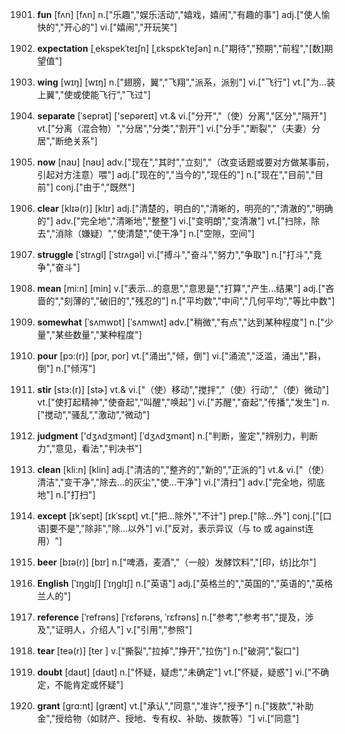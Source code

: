 1901. **fun**
[fʌn]  [fʌn]
n.["乐趣","娱乐活动","嬉戏，嬉闹","有趣的事"]  adj.["使人愉快的","开心的"]  vi.["嬉闹","开玩笑"]  

1902. **expectation**
[ˌekspekˈteɪʃn]  [ˌɛkspɛkˈteʃən]
n.["期待","预期","前程","[数]期望值"]  

1903. **wing**
[wɪŋ]  [wɪŋ]
n.["翅膀，翼","飞翔","派系，派别"]  vi.["飞行"]  vt.["为…装上翼","使或使能飞行","飞过"]  

1904. **separate**
[ˈseprət]  ['sepəreɪt]
vt.& vi.["分开","（使）分离","区分","隔开"]  vt.["分离（混合物）","分居","分类","割开"]  vi.["分手","断裂","（夫妻）分居","断绝关系"]  

1905. **now**
[naʊ]  [naʊ]
adv.["现在","其时","立刻","（改变话题或要对方做某事前，引起对方注意）喂"]  adj.["现在的","当今的","现任的"]  n.["现在","目前","目前"]  conj.["由于","既然"]  

1906. **clear**
[klɪə(r)]  [klɪr]
adj.["清楚的，明白的","清晰的，明亮的","清澈的","明确的"]  adv.["完全地","清晰地","整整"]  vi.["变明朗","变清澈"]  vt.["扫除，除去","消除（嫌疑）","使清楚","使干净"]  n.["空隙，空间"]  

1907. **struggle**
[ˈstrʌgl]  [ˈstrʌɡəl]
vi.["搏斗","奋斗","努力","争取"]  n.["打斗","竞争","奋斗"]  

1908. **mean**
[mi:n]  [min]
v.["表示…的意思","意思是","打算","产生…结果"]  adj.["吝啬的","刻薄的","破旧的","残忍的"]  n.["平均数","中间","几何平均","等比中数"]  

1909. **somewhat**
[ˈsʌmwɒt]  [ˈsʌmwʌt]
adv.["稍微","有点","达到某种程度"]  n.["少量","某些数量","某种程度"]  

1910. **pour**
[pɔ:(r)]  [pɔr, por]
vt.["涌出","倾，倒"]  vi.["涌流","泛滥，涌出","斟，倒"]  n.["倾泻"]  

1911. **stir**
[stɜ:(r)]  [stɚ]
vt.& vi.["（使）移动","搅拌","（使）行动","（使）微动"]  vt.["使打起精神","使奋起","叫醒","唤起"]  vi.["苏醒","奋起","传播","发生"]  n.["搅动","骚乱","激动","微动"]  

1912. **judgment**
['dʒʌdʒmənt]  [ˈdʒʌdʒmənt]
n.["判断，鉴定","辨别力，判断力","意见，看法","判决书"]  

1913. **clean**
[kli:n]  [klin]
adj.["清洁的","整齐的","新的","正派的"]  vt.& vi.["（使）清洁","变干净","除去…的灰尘","使…干净"]  vi.["清扫"]  adv.["完全地，彻底地"]  n.["打扫"]  

1914. **except**
[ɪkˈsept]  [ɪkˈsɛpt]
vt.["把…除外","不计"]  prep.["除…外"]  conj.["[口语]要不是","除非","除…以外"]  vi.["反对，表示异议（与 to 或 against连用）"]  

1915. **beer**
[bɪə(r)]  [bɪr]
n.["啤酒，麦酒","（一般）发酵饮料","[印，纺]比尔"]  

1916. **English**
[ˈɪŋglɪʃ]  [ˈɪŋɡlɪʃ]
n.["英语"]  adj.["英格兰的","英国的","英语的","英格兰人的"]  

1917. **reference**
[ˈrefrəns]  [ˈrɛfərəns, ˈrɛfrəns]
n.["参考","参考书","提及，涉及","证明人，介绍人"]  v.["引用","参照"]  

1918. **tear**
[teə(r)]  [ter ]
v.["撕裂","拉掉","挣开","拉伤"]  n.["破洞","裂口"]  

1919. **doubt**
[daʊt]  [daʊt]
n.["怀疑，疑虑","未确定"]  vt.["怀疑，疑惑"]  vi.["不确定，不能肯定或怀疑"]  

1920. **grant**
[grɑ:nt]  [grænt]
vt.["承认","同意","准许","授予"]  n.["拨款","补助金","授给物（如财产、授地、专有权、补助、拨款等）"]  vi.["同意"]  

